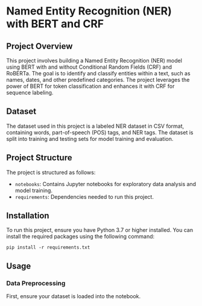 # Named Entity Recognition (NER) with BERT and CRF

## Project Overview

This project involves building a Named Entity Recognition (NER) model using BERT with and without Conditional Random Fields (CRF) and RoBERTa. The goal is to identify and classify entities within a text, such as names, dates, and other predefined categories. The project leverages the power of BERT for token classification and enhances it with CRF for sequence labeling.

## Dataset

The dataset used in this project is a labeled NER dataset in CSV format, containing words, part-of-speech (POS) tags, and NER tags. The dataset is split into training and testing sets for model training and evaluation.

## Project Structure

The project is structured as follows:

- `notebooks`: Contains Jupyter notebooks for exploratory data analysis and model training.
- `requirements`: Dependencies needed to run this project.

## Installation

To run this project, ensure you have Python 3.7 or higher installed. You can install the required packages using the following command:
```
pip install -r requirements.txt
```

## Usage

### Data Preprocessing
First, ensure your dataset is loaded into the notebook.

